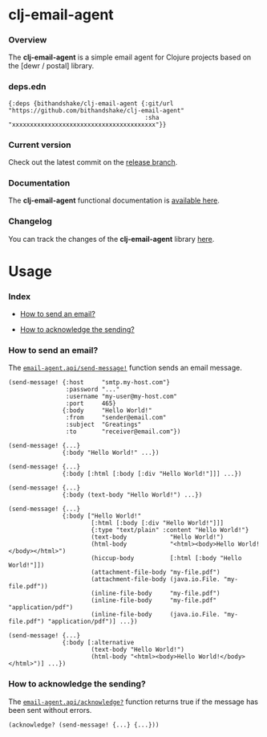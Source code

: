 
# clj-email-agent

### Overview

The <strong>clj-email-agent</strong> is a simple email agent for Clojure projects
based on the [dewr / postal] library.

### deps.edn

```
{:deps {bithandshake/clj-email-agent {:git/url "https://github.com/bithandshake/clj-email-agent"
                                      :sha     "xxxxxxxxxxxxxxxxxxxxxxxxxxxxxxxxxxxxxxxx"}}
```

### Current version

Check out the latest commit on the [release branch](https://github.com/bithandshake/clj-email-agent/tree/release).

### Documentation

The <strong>clj-email-agent</strong> functional documentation is [available here](documentation/COVER.md).

### Changelog

You can track the changes of the <strong>clj-email-agent</strong> library [here](CHANGES.md).

# Usage

### Index

- [How to send an email?](#how-to-send-an-email)

- [How to acknowledge the sending?](#how-to-acknowledge-the-sending)

### How to send an email?

The [`email-agent.api/send-message!`](documentation/clj/email-agent/API.md/#send-message)
function sends an email message.

```
(send-message! {:host     "smtp.my-host.com"}
                :password "..."
                :username "my-user@my-host.com"
                :port     465}
               {:body     "Hello World!"
                :from     "sender@email.com"
                :subject  "Greatings"
                :to       "receiver@email.com"})
```

```
(send-message! {...}
               {:body "Hello World!" ...})
```

```
(send-message! {...}
               {:body [:html [:body [:div "Hello World!"]]] ...})
```

```
(send-message! {...}
               {:body (text-body "Hello World!") ...})
```

```
(send-message! {...}
               {:body ["Hello World!"
                       [:html [:body [:div "Hello World!"]]]
                       {:type "text/plain" :content "Hello World!"}
                       (text-body            "Hello World!")
                       (html-body            "<html><body>Hello World!</body></html>")
                       (hiccup-body          [:html [:body "Hello World!"]])
                       (attachment-file-body "my-file.pdf")
                       (attachment-file-body (java.io.File. "my-file.pdf"))
                       (inline-file-body     "my-file.pdf")
                       (inline-file-body     "my-file.pdf" "application/pdf")
                       (inline-file-body     (java.io.File. "my-file.pdf") "application/pdf")] ...})
```

```
(send-message! {...}
               {:body [:alternative
                       (text-body "Hello World!")
                       (html-body "<html><body>Hello World!</body></html>")] ...})
```

### How to acknowledge the sending?

The [`email-agent.api/acknowledge?`](documentation/clj/email-agent/API.md/#acknowledge)
function returns true if the message has been sent without errors.

```
(acknowledge? (send-message! {...} {...}))
```
